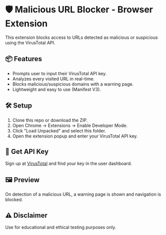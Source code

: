 # 🛡️ Malicious URL Blocker - Browser Extension

This extension blocks access to URLs detected as malicious or suspicious using the VirusTotal API.

## 📦 Features
- Prompts user to input their VirusTotal API key.
- Analyzes every visited URL in real-time.
- Blocks malicious/suspicious domains with a warning page.
- Lightweight and easy to use (Manifest V3).

## 🛠️ Setup
1. Clone this repo or download the ZIP.
2. Open Chrome → Extensions → Enable Developer Mode.
3. Click "Load Unpacked" and select this folder.
4. Open the extension popup and enter your VirusTotal API key.

## 🔐 Get API Key
Sign up at [VirusTotal](https://www.virustotal.com/gui/join-us) and find your key in the user dashboard.

## 🖼️ Preview
On detection of a malicious URL, a warning page is shown and navigation is blocked.

## ⚠️ Disclaimer
Use for educational and ethical testing purposes only.
